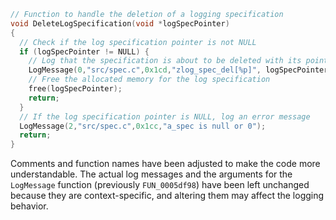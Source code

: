 ```c
// Function to handle the deletion of a logging specification
void DeleteLogSpecification(void *logSpecPointer)
{
  // Check if the log specification pointer is not NULL
  if (logSpecPointer != NULL) {
    // Log that the specification is about to be deleted with its pointer
    LogMessage(0,"src/spec.c",0x1cd,"zlog_spec_del[%p]", logSpecPointer);
    // Free the allocated memory for the log specification
    free(logSpecPointer);
    return;
  }
  // If the log specification pointer is NULL, log an error message
  LogMessage(2,"src/spec.c",0x1cc,"a_spec is null or 0");
  return;
}
```

Comments and function names have been adjusted to make the code more understandable. The actual log messages and the arguments for the `LogMessage` function (previously `FUN_0005df98`) have been left unchanged because they are context-specific, and altering them may affect the logging behavior.